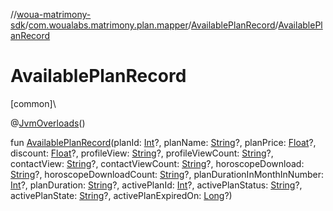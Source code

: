 //[woua-matrimony-sdk](../../../index.md)/[com.woualabs.matrimony.plan.mapper](../index.md)/[AvailablePlanRecord](index.md)/[AvailablePlanRecord](-available-plan-record.md)

# AvailablePlanRecord

[common]\

@[JvmOverloads](https://kotlinlang.org/api/latest/jvm/stdlib/kotlin.jvm/-jvm-overloads/index.html)()

fun [AvailablePlanRecord](-available-plan-record.md)(planId: [Int](https://kotlinlang.org/api/latest/jvm/stdlib/kotlin/-int/index.html)?, planName: [String](https://kotlinlang.org/api/latest/jvm/stdlib/kotlin/-string/index.html)?, planPrice: [Float](https://kotlinlang.org/api/latest/jvm/stdlib/kotlin/-float/index.html)?, discount: [Float](https://kotlinlang.org/api/latest/jvm/stdlib/kotlin/-float/index.html)?, profileView: [String](https://kotlinlang.org/api/latest/jvm/stdlib/kotlin/-string/index.html)?, profileViewCount: [String](https://kotlinlang.org/api/latest/jvm/stdlib/kotlin/-string/index.html)?, contactView: [String](https://kotlinlang.org/api/latest/jvm/stdlib/kotlin/-string/index.html)?, contactViewCount: [String](https://kotlinlang.org/api/latest/jvm/stdlib/kotlin/-string/index.html)?, horoscopeDownload: [String](https://kotlinlang.org/api/latest/jvm/stdlib/kotlin/-string/index.html)?, horoscopeDownloadCount: [String](https://kotlinlang.org/api/latest/jvm/stdlib/kotlin/-string/index.html)?, planDurationInMonthInNumber: [Int](https://kotlinlang.org/api/latest/jvm/stdlib/kotlin/-int/index.html)?, planDuration: [String](https://kotlinlang.org/api/latest/jvm/stdlib/kotlin/-string/index.html)?, activePlanId: [Int](https://kotlinlang.org/api/latest/jvm/stdlib/kotlin/-int/index.html)?, activePlanStatus: [String](https://kotlinlang.org/api/latest/jvm/stdlib/kotlin/-string/index.html)?, activePlanState: [String](https://kotlinlang.org/api/latest/jvm/stdlib/kotlin/-string/index.html)?, activePlanExpiredOn: [Long](https://kotlinlang.org/api/latest/jvm/stdlib/kotlin/-long/index.html)?)
